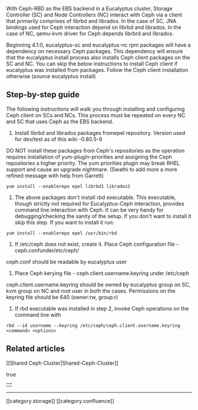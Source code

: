 With Ceph-RBD as the EBS backend in a Eucalyptus cluster, Storage Controller (SC) and Node Controllers (NC) interact with Ceph via a client that primarily comprises of librbd and librados. In the case of SC, JNA bindings used for Ceph interaction depend on librbd and librados. In the case of NC, qemu-kvm driver for Ceph depends librbrd and librados.

Beginning 4.1.0, eucalyptus-sc and eucalyptus-nc rpm packages will have a dependency on necessary Ceph packages. This dependency will ensure that the eucalyptus install process also installs Ceph client packages on the SC and NC. You can skip the below instructions to install Ceph client if eucalyptus was installed from packages. Follow the Ceph client installation otherwise (source eucalyptus install)


## Step-by-step guide
The following instructions will walk you through installing and configuring Ceph client on SCs and NCs. This process must be repeated on every NC and SC that uses Ceph as the EBS backend.


1. Install librbd and librados packages fromepel repository. Version used for dev/test as of this wiki -0.80.5-9

DO NOT install these packages from Ceph's repositories as the operation requires installation of yum-plugin-priorities and assigning the Ceph repositories a higher priority. The yum priorities plugin may break RHEL support and cause an upgrade nightmare. (Swathi to add more a more refined message with help from Garrett)


```
yum install --enablerepo epel librbd1 librados2
```

1. The above packages don't install rbd executable. This executable, though strictly not required for Eucalyptus-Ceph interaction, provides command line interaction with Ceph. It can be very handy for debugging/checking the sanity of the setup. If you don't want to install it skip this step. If you want to install it run:


```
yum install --enablerepo epel /usr/bin/rbd
```

1. If /etc/ceph does not exist, create it. Place Ceph configuration file -ceph.confunder/etc/ceph/

ceph.conf should be readable by eucalyptus user


1. Place Ceph kerying file - ceph.client.username.keyring under /etc/ceph

ceph.client.username.keyring should be owned by eucalyptus group on SC, kvm group on NC and root user in both the cases. Permissions on the keyring file should be 640 (owner:rw, group:r)


1. If rbd executable was installed in step 2, invoke Ceph operations on the command line with


```
rbd --id username --keyring /etc/ceph/ceph.client.username.keyring <command> <options>
```



## Related articles
[[Shared Ceph Cluster|Shared-Ceph-Cluster]]



true

|  | 
|  --- | 
|  | 



*****

[[category.storage]] 
[[category.confluence]] 
